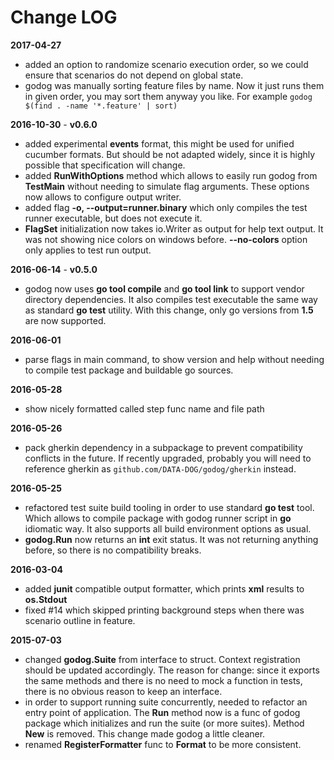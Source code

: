 # Change LOG

**2017-04-27**
- added an option to randomize scenario execution order, so we could
  ensure that scenarios do not depend on global state.
- godog was manually sorting feature files by name. Now it just runs them
  in given order, you may sort them anyway you like. For example `godog
  $(find . -name '*.feature' | sort)`

**2016-10-30** - **v0.6.0**
- added experimental **events** format, this might be used for unified
  cucumber formats. But should be not adapted widely, since it is highly
  possible that specification will change.
- added **RunWithOptions** method which allows to easily run godog from
  **TestMain** without needing to simulate flag arguments. These options
  now allows to configure output writer.
- added flag **-o, --output=runner.binary** which only compiles the test
  runner executable, but does not execute it.
- **FlagSet** initialization now takes io.Writer as output for help text
  output. It was not showing nice colors on windows before.
  **--no-colors** option only applies to test run output.

**2016-06-14** - **v0.5.0**
- godog now uses **go tool compile** and **go tool link** to support
  vendor directory dependencies. It also compiles test executable the same
  way as standard **go test** utility. With this change, only go
  versions from **1.5** are now supported.

**2016-06-01**
- parse flags in main command, to show version and help without needing
  to compile test package and buildable go sources.

**2016-05-28**
- show nicely formatted called step func name and file path

**2016-05-26**
- pack gherkin dependency in a subpackage to prevent compatibility
  conflicts in the future. If recently upgraded, probably you will need to
  reference gherkin as `github.com/DATA-DOG/godog/gherkin` instead.

**2016-05-25**
- refactored test suite build tooling in order to use standard **go test**
  tool. Which allows to compile package with godog runner script in **go**
  idiomatic way. It also supports all build environment options as usual.
- **godog.Run** now returns an **int** exit status. It was not returning
  anything before, so there is no compatibility breaks.

**2016-03-04**
- added **junit** compatible output formatter, which prints **xml**
  results to **os.Stdout**
- fixed #14 which skipped printing background steps when there was
  scenario outline in feature.

**2015-07-03**
- changed **godog.Suite** from interface to struct. Context registration should be updated accordingly. The reason
for change: since it exports the same methods and there is no need to mock a function in tests, there is no
obvious reason to keep an interface.
- in order to support running suite concurrently, needed to refactor an entry point of application. The **Run** method
now is a func of godog package which initializes and run the suite (or more suites). Method **New** is removed. This
change made godog a little cleaner.
- renamed **RegisterFormatter** func to **Format** to be more consistent.

